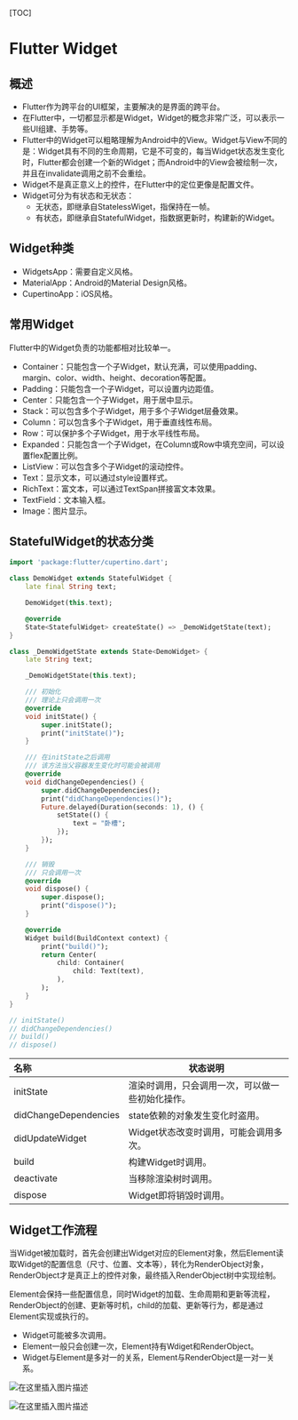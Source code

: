 [TOC]

# Flutter Widget

## 概述

- Flutter作为跨平台的UI框架，主要解决的是界面的跨平台。
- 在Flutter中，一切都显示都是Widget，Widget的概念非常广泛，可以表示一些UI组建、手势等。
- Flutter中的Widget可以粗略理解为Android中的View。Widget与View不同的是：Widget具有不同的生命周期，它是不可变的，每当Widget状态发生变化时，Flutter都会创建一个新的Widget；而Android中的View会被绘制一次，并且在invalidate调用之前不会重绘。
- Widget不是真正意义上的控件，在Flutter中的定位更像是配置文件。
- Widget可分为有状态和无状态：
  - 无状态，即继承自StatelessWiget，指保持在一帧。
  - 有状态，即继承自StatefulWidget，指数据更新时，构建新的Widget。



## Widget种类

- WidgetsApp：需要自定义风格。
- MaterialApp：Android的Material Design风格。
- CupertinoApp：iOS风格。



## 常用Widget

Flutter中的Widget负责的功能都相对比较单一。

- Container：只能包含一个子Widget，默认充满，可以使用padding、margin、color、width、height、decoration等配置。
- Padding：只能包含一个子Widget，可以设置内边距值。
- Center：只能包含一个子Widget，用于居中显示。
- Stack：可以包含多个子Widget，用于多个子Widget层叠效果。
- Column：可以包含多个子Widget，用于垂直线性布局。
- Row：可以保护多个子Widget，用于水平线性布局。
- Expanded：只能包含一个子Widget，在Column或Row中填充空间，可以设置flex配置比例。
- ListView：可以包含多个子Widget的滚动控件。
- Text：显示文本，可以通过style设置样式。
- RichText：富文本，可以通过TextSpan拼接富文本效果。
- TextField：文本输入框。
- Image：图片显示。



## StatefulWidget的状态分类

```dart
import 'package:flutter/cupertino.dart';

class DemoWidget extends StatefulWidget {
    late final String text;

    DemoWidget(this.text);

    @override
    State<StatefulWidget> createState() => _DemoWidgetState(text);
}

class _DemoWidgetState extends State<DemoWidget> {
    late String text;

    _DemoWidgetState(this.text);

    /// 初始化
    /// 理论上只会调用一次
    @override
    void initState() {
        super.initState();
        print("initState()");
    }

    /// 在initState之后调用
    /// 该方法当父容器发生变化时可能会被调用
    @override
    void didChangeDependencies() {
        super.didChangeDependencies();
        print("didChangeDependencies()");
        Future.delayed(Duration(seconds: 1), () {
            setState(() {
                text = "卧槽";
            });
        });
    }

    /// 销毁
    /// 只会调用一次
    @override
    void dispose() {
        super.dispose();
        print("dispose()");
    }

    @override
    Widget build(BuildContext context) {
        print("build()");
        return Center(
            child: Container(
                child: Text(text),
            ),
        );
    }
}

// initState()
// didChangeDependencies()
// build()
// dispose()
```

| 名称                  | 状态说明                                         |
| :-------------------- | ------------------------------------------------ |
| initState             | 渲染时调用，只会调用一次，可以做一些初始化操作。 |
| didChangeDependencies | state依赖的对象发生变化时盗用。                  |
| didUpdateWidget       | Widget状态改变时调用，可能会调用多次。           |
| build                 | 构建Widget时调用。                               |
| deactivate            | 当移除渲染树时调用。                             |
| dispose               | Widget即将销毁时调用。                           |



## Widget工作流程

当Widget被加载时，首先会创建出Widget对应的Element对象，然后Element读取Widget的配置信息（尺寸、位置、文本等），转化为RenderObject对象，RenderObject才是真正上的控件对象，最终插入RenderObject树中实现绘制。

Element会保持一些配置信息，同时Widget的加载、生命周期和更新等流程，RenderObject的创建、更新等时机，child的加载、更新等行为，都是通过Element实现或执行的。

- Widget可能被多次调用。
- Element一般只会创建一次，Element持有Wdiget和RenderObject。
- Widget与Element是多对一的关系，Element与RenderObject是一对一关系。



![在这里插入图片描述](https://img-blog.csdnimg.cn/1541f6d5c2a4425cbcb76fbc6869eb0c.png?x-oss-process=image/watermark,type_d3F5LXplbmhlaQ,shadow_50,text_Q1NETiBAeGlhbmd4aW9uZ2ZseTkxNQ==,size_19,color_FFFFFF,t_70,g_se,x_16)



![在这里插入图片描述](https://img-blog.csdnimg.cn/76dceff683a14122bf0a1cd1ddc3b856.png?x-oss-process=image/watermark,type_d3F5LXplbmhlaQ,shadow_50,text_Q1NETiBAeGlhbmd4aW9uZ2ZseTkxNQ==,size_20,color_FFFFFF,t_70,g_se,x_16)

